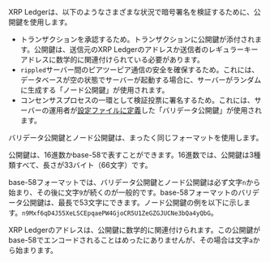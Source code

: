 XRP Ledgerは、以下のようなさまざまな状況で暗号署名を検証するために、公開鍵を使用します。

* トランザクションを承認するため。トランザクションに公開鍵が添付されます。公開鍵は、送信元のXRP Ledgerのアドレスか送信者のレギュラーキーアドレスに数学的に関連付けられている必要があります。
* `rippled`サーバー間のピアツーピア通信の安全を確保するため。これには、データベースが空の状態でサーバーが起動する場合に、サーバーがランダムに生成する「ノード公開鍵」が使用されます。
* コンセンサスプロセスの一環として検証投票に署名するため。これには、サーバーの運用者が[設定ファイルに定義](run-rippled-as-a-validator.html)した「バリデータ公開鍵」が使用されます。

バリデータ公開鍵とノード公開鍵は、まったく同じフォーマットを使用します。

公開鍵は、16進数かbase-58で表すことができます。16進数では、公開鍵は3種類すべて、長さが33バイト（66文字）です。

base-58フォーマットでは、バリデータ公開鍵とノード公開鍵は必ず文字`n`から始まり、その後に文字`9`が続くのが一般的です。base-58フォーマットのバリデータ公開鍵は、最長で53文字にできます。ノード公開鍵の例を以下に示します。`n9Mxf6qD4J55XeLSCEpqaePW4GjoCR5U1ZeGZGJUCNe3bQa4yQbG`。

XRP Ledgerのアドレスは、公開鍵に数学的に関連付けられます。この公開鍵がbase-58でエンコードされることはめったにありませんが、その場合は文字`a`から始まります。
